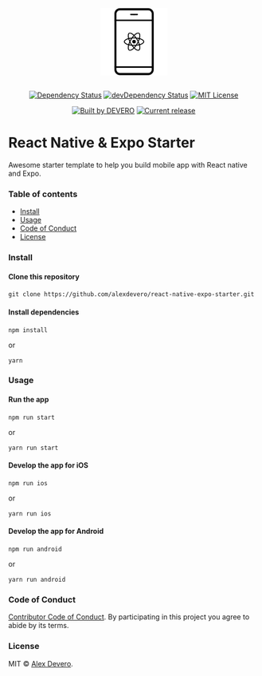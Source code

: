 <p align="center">
  <img src="https://raw.githubusercontent.com/alexdevero/react-native-expo-starter/master/docs/react-native-expo-starter-logo.png" width="135" align="center">
  <br>
  <br>
</p>

<p align="center">
  <a href="https://david-dm.org/alexdevero/react-native-expo-starter"><img alt="Dependency Status" src="https://david-dm.org/alexdevero/react-native-expo-starter.svg?style=flat"></a>
  <a href="https://david-dm.org/alexdevero/react-native-expo-starter?type=dev"><img alt="devDependency Status" src="https://david-dm.org/alexdevero/react-native-expo-starter/dev-status.svg?style=flat"></a>
  <a href="http://opensource.org/licenses/MIT"><img alt="MIT License" src="https://badgen.net/badge/license/MIT/blue"></a>
</p>

<p align="center">
  <a href="https://alexdevero.com"><img alt="Built by DEVERO" src="https://badgen.net/badge/Built%20by/DEVERO/d30320"></a>
  <a href="https://github.com/alexdevero/react-native-expo-starter/releases"><img alt="Current release" src="https://badgen.net/github/release/alexdevero/react-native-expo-starter.svg"></a>
</p>

# React Native & Expo Starter

Awesome starter template to help you build mobile app with React native and Expo.

### Table of contents

* [Install](#install)
* [Usage](#usage)
* [Code of Conduct](#code-of-conduct)
* [License](#license)

### Install

#### Clone this repository

```
git clone https://github.com/alexdevero/react-native-expo-starter.git
```

#### Install dependencies

```
npm install
```
or
```
yarn
```

### Usage

#### Run the app

```
npm run start
```
or
```
yarn run start
```

#### Develop the app for iOS

```
npm run ios
```
or
```
yarn run ios
```

#### Develop the app for Android

```
npm run android
```
or
```
yarn run android
```

### Code of Conduct

[Contributor Code of Conduct](code-of-conduct.md). By participating in this project you agree to abide by its terms.

### License

MIT © [Alex Devero](https://alexdevero.com).
